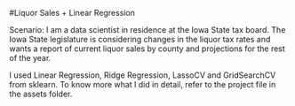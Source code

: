 #Liquor Sales + Linear Regression

Scenario: I am a data scientist in residence at the Iowa State tax board. The Iowa State legislature is considering changes in the liquor tax rates and wants a report of current liquor sales by county and projections for the rest of the year.

I used Linear Regression, Ridge Regression, LassoCV and GridSearchCV from sklearn. To know more what I did in detail, refer to the project file in the assets folder.

